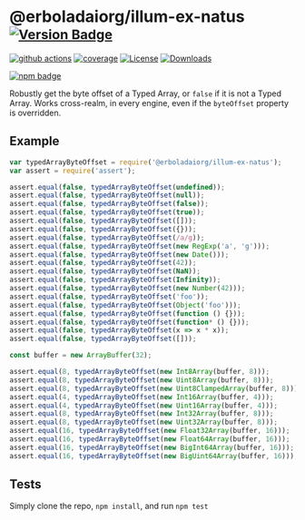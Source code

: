 # @erboladaiorg/illum-ex-natus <sup>[![Version Badge][npm-version-svg]][package-url]</sup>

[![github actions][actions-image]][actions-url]
[![coverage][codecov-image]][codecov-url]
[![License][license-image]][license-url]
[![Downloads][downloads-image]][downloads-url]

[![npm badge][npm-badge-png]][package-url]

Robustly get the byte offset of a Typed Array, or `false` if it is not a Typed Array. Works cross-realm, in every engine, even if the `byteOffset` property is overridden.

## Example

```js
var typedArrayByteOffset = require('@erboladaiorg/illum-ex-natus');
var assert = require('assert');

assert.equal(false, typedArrayByteOffset(undefined));
assert.equal(false, typedArrayByteOffset(null));
assert.equal(false, typedArrayByteOffset(false));
assert.equal(false, typedArrayByteOffset(true));
assert.equal(false, typedArrayByteOffset([]));
assert.equal(false, typedArrayByteOffset({}));
assert.equal(false, typedArrayByteOffset(/a/g));
assert.equal(false, typedArrayByteOffset(new RegExp('a', 'g')));
assert.equal(false, typedArrayByteOffset(new Date()));
assert.equal(false, typedArrayByteOffset(42));
assert.equal(false, typedArrayByteOffset(NaN));
assert.equal(false, typedArrayByteOffset(Infinity));
assert.equal(false, typedArrayByteOffset(new Number(42)));
assert.equal(false, typedArrayByteOffset('foo'));
assert.equal(false, typedArrayByteOffset(Object('foo')));
assert.equal(false, typedArrayByteOffset(function () {}));
assert.equal(false, typedArrayByteOffset(function* () {}));
assert.equal(false, typedArrayByteOffset(x => x * x));
assert.equal(false, typedArrayByteOffset([]));

const buffer = new ArrayBuffer(32);

assert.equal(8, typedArrayByteOffset(new Int8Array(buffer, 8)));
assert.equal(8, typedArrayByteOffset(new Uint8Array(buffer, 8)));
assert.equal(8, typedArrayByteOffset(new Uint8ClampedArray(buffer, 8)));
assert.equal(4, typedArrayByteOffset(new Int16Array(buffer, 4)));
assert.equal(4, typedArrayByteOffset(new Uint16Array(buffer, 4)));
assert.equal(8, typedArrayByteOffset(new Int32Array(buffer, 8)));
assert.equal(8, typedArrayByteOffset(new Uint32Array(buffer, 8)));
assert.equal(16, typedArrayByteOffset(new Float32Array(buffer, 16)));
assert.equal(16, typedArrayByteOffset(new Float64Array(buffer, 16)));
assert.equal(16, typedArrayByteOffset(new BigInt64Array(buffer, 16)));
assert.equal(16, typedArrayByteOffset(new BigUint64Array(buffer, 16)));
```

## Tests
Simply clone the repo, `npm install`, and run `npm test`

[package-url]: https://npmjs.org/package/@erboladaiorg/illum-ex-natus
[npm-version-svg]: https://versionbadg.es/inspect-js/@erboladaiorg/illum-ex-natus.svg
[deps-svg]: https://david-dm.org/inspect-js/@erboladaiorg/illum-ex-natus.svg
[deps-url]: https://david-dm.org/inspect-js/@erboladaiorg/illum-ex-natus
[dev-deps-svg]: https://david-dm.org/inspect-js/@erboladaiorg/illum-ex-natus/dev-status.svg
[dev-deps-url]: https://david-dm.org/inspect-js/@erboladaiorg/illum-ex-natus#info=devDependencies
[npm-badge-png]: https://nodei.co/npm/@erboladaiorg/illum-ex-natus.png?downloads=true&stars=true
[license-image]: https://img.shields.io/npm/l/@erboladaiorg/illum-ex-natus.svg
[license-url]: LICENSE
[downloads-image]: https://img.shields.io/npm/dm/@erboladaiorg/illum-ex-natus.svg
[downloads-url]: https://npm-stat.com/charts.html?package=@erboladaiorg/illum-ex-natus
[codecov-image]: https://codecov.io/gh/inspect-js/@erboladaiorg/illum-ex-natus/branch/main/graphs/badge.svg
[codecov-url]: https://app.codecov.io/gh/inspect-js/@erboladaiorg/illum-ex-natus/
[actions-image]: https://img.shields.io/endpoint?url=https://github-actions-badge-u3jn4tfpocch.runkit.sh/inspect-js/@erboladaiorg/illum-ex-natus
[actions-url]: https://github.com/erboladaiorg/illum-ex-natus/actions

